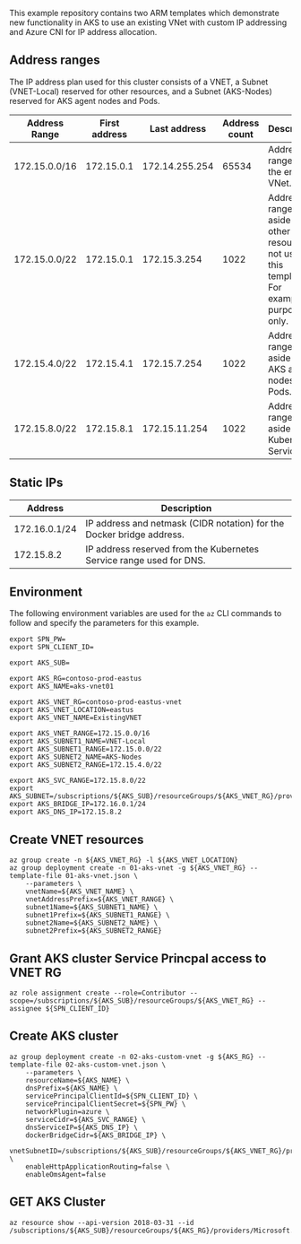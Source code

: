 This example repository contains two ARM templates which demonstrate new functionality in AKS to use an existing VNet with custom IP addressing and Azure CNI for IP address allocation.

## Address ranges

The IP address plan used for this cluster consists of a VNET, a Subnet (VNET-Local) reserved for other resources, and a Subnet (AKS-Nodes) reserved for AKS agent nodes and Pods.

| Address Range | First address | Last address | Address count | Description |
| ------------- | ------------- | ------------- | ------------- | ------------- |
| 172.15.0.0/16 | 172.15.0.1 | 172.14.255.254 | 65534 | Address range for the entire VNet. |
| 172.15.0.0/22 | 172.15.0.1 | 172.15.3.254 | 1022 | Address range set aside for other resources, not used in this template. For example purposes only. |
| 172.15.4.0/22 | 172.15.4.1 | 172.15.7.254 | 1022 | Address range set aside for AKS agent nodes and Pods. |
| 172.15.8.0/22 | 172.15.8.1 | 172.15.11.254 | 1022 | Address range set aside for Kubernetes Services. |

## Static IPs

| Address | Description |
| ------- | ----------- |
| 172.16.0.1/24 | IP address and netmask (CIDR notation) for the Docker bridge address. |
| 172.15.8.2 | IP address reserved from the Kubernetes Service range used for DNS. |

## Environment

The following environment variables are used for the `az` CLI commands to follow and specify the parameters for this example.

```
export SPN_PW=
export SPN_CLIENT_ID=

export AKS_SUB=

export AKS_RG=contoso-prod-eastus
export AKS_NAME=aks-vnet01

export AKS_VNET_RG=contoso-prod-eastus-vnet
export AKS_VNET_LOCATION=eastus
export AKS_VNET_NAME=ExistingVNET

export AKS_VNET_RANGE=172.15.0.0/16
export AKS_SUBNET1_NAME=VNET-Local
export AKS_SUBNET1_RANGE=172.15.0.0/22
export AKS_SUBNET2_NAME=AKS-Nodes
export AKS_SUBNET2_RANGE=172.15.4.0/22

export AKS_SVC_RANGE=172.15.8.0/22
export AKS_SUBNET=/subscriptions/${AKS_SUB}/resourceGroups/${AKS_VNET_RG}/providers/Microsoft.Network/virtualNetworks/${AKS_VNET_NAME}/subnets/${AKS_SUBNET2_NAME}
export AKS_BRIDGE_IP=172.16.0.1/24
export AKS_DNS_IP=172.15.8.2
```

## Create VNET resources

```
az group create -n ${AKS_VNET_RG} -l ${AKS_VNET_LOCATION}
az group deployment create -n 01-aks-vnet -g ${AKS_VNET_RG} --template-file 01-aks-vnet.json \
    --parameters \
    vnetName=${AKS_VNET_NAME} \
    vnetAddressPrefix=${AKS_VNET_RANGE} \
    subnet1Name=${AKS_SUBNET1_NAME} \
    subnet1Prefix=${AKS_SUBNET1_RANGE} \
    subnet2Name=${AKS_SUBNET2_NAME} \
    subnet2Prefix=${AKS_SUBNET2_RANGE}
```

## Grant AKS cluster Service Princpal access to VNET RG

```
az role assignment create --role=Contributor --scope=/subscriptions/${AKS_SUB}/resourceGroups/${AKS_VNET_RG} --assignee ${SPN_CLIENT_ID}
```

## Create AKS cluster

```
az group deployment create -n 02-aks-custom-vnet -g ${AKS_RG} --template-file 02-aks-custom-vnet.json \
    --parameters \
    resourceName=${AKS_NAME} \
    dnsPrefix=${AKS_NAME} \
    servicePrincipalClientId=${SPN_CLIENT_ID} \
    servicePrincipalClientSecret=${SPN_PW} \
    networkPlugin=azure \
    serviceCidr=${AKS_SVC_RANGE} \
    dnsServiceIP=${AKS_DNS_IP} \
    dockerBridgeCidr=${AKS_BRIDGE_IP} \
    vnetSubnetID=/subscriptions/${AKS_SUB}/resourceGroups/${AKS_VNET_RG}/providers/Microsoft.Network/virtualNetworks/${AKS_VNET_NAME}/subnets/${AKS_SUBNET2_NAME} \
    enableHttpApplicationRouting=false \
    enableOmsAgent=false
```

## GET AKS Cluster

```
az resource show --api-version 2018-03-31 --id /subscriptions/${AKS_SUB}/resourceGroups/${AKS_RG}/providers/Microsoft.ContainerService/managedClusters/${AKS_NAME}
```
